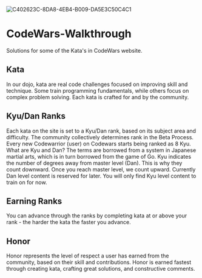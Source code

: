 ![C402623C-8DA8-4EB4-B009-DA5E3C50C4C1](https://user-images.githubusercontent.com/75241164/132335382-c3b83c6b-db77-4d8b-a4cd-3192cebc3e5b.png)

# CodeWars-Walkthrough
Solutions for some of the Kata's in CodeWars website.

## Kata
In our dojo, kata are real code challenges focused on improving skill and technique. Some train programming fundamentals, while others focus on complex problem solving. Each kata is crafted for and by the community.
## Kyu/Dan Ranks
Each kata on the site is set to a Kyu/Dan rank, based on its subject area and difficulty. The community collectively determines rank in the Beta Process. Every new Codewarrior (user) on Codewars starts being ranked as 8 Kyu.
What are Kyu and Dan? The terms are borrowed from a system in Japanese martial arts, which is in turn borrowed from the game of Go. Kyu indicates the number of degrees away from master level (Dan). This is why they count downward. Once you reach master level, we count upward.
Currently Dan level content is reserved for later. You will only find Kyu level content to train on for now.
## Earning Ranks
You can advance through the ranks by completing kata at or above your rank - the harder the kata the faster you advance.
## Honor
Honor represents the level of respect a user has earned from the community, based on their skill and contributions. Honor is earned fastest through creating kata, crafting great solutions, and constructive comments.



